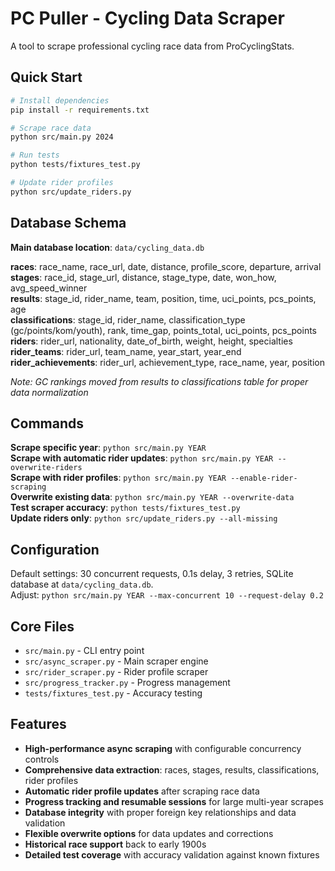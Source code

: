 # PC Puller - Cycling Data Scraper

A tool to scrape professional cycling race data from ProCyclingStats.

## Quick Start

```bash
# Install dependencies
pip install -r requirements.txt

# Scrape race data
python src/main.py 2024

# Run tests
python tests/fixtures_test.py

# Update rider profiles
python src/update_riders.py
```

## Database Schema

**Main database location**: `data/cycling_data.db`

**races**: race_name, race_url, date, distance, profile_score, departure, arrival  
**stages**: race_id, stage_url, distance, stage_type, date, won_how, avg_speed_winner  
**results**: stage_id, rider_name, team, position, time, uci_points, pcs_points, age  
**classifications**: stage_id, rider_name, classification_type (gc/points/kom/youth), rank, time_gap, points_total, uci_points, pcs_points  
**riders**: rider_url, nationality, date_of_birth, weight, height, specialties  
**rider_teams**: rider_url, team_name, year_start, year_end  
**rider_achievements**: rider_url, achievement_type, race_name, year, position

*Note: GC rankings moved from results to classifications table for proper data normalization*

## Commands

**Scrape specific year**: `python src/main.py YEAR`  
**Scrape with automatic rider updates**: `python src/main.py YEAR --overwrite-riders`  
**Scrape with rider profiles**: `python src/main.py YEAR --enable-rider-scraping`  
**Overwrite existing data**: `python src/main.py YEAR --overwrite-data`  
**Test scraper accuracy**: `python tests/fixtures_test.py`  
**Update riders only**: `python src/update_riders.py --all-missing`

## Configuration

Default settings: 30 concurrent requests, 0.1s delay, 3 retries, SQLite database at `data/cycling_data.db`.  
Adjust: `python src/main.py YEAR --max-concurrent 10 --request-delay 0.2`

## Core Files

- `src/main.py` - CLI entry point
- `src/async_scraper.py` - Main scraper engine  
- `src/rider_scraper.py` - Rider profile scraper
- `src/progress_tracker.py` - Progress management
- `tests/fixtures_test.py` - Accuracy testing

## Features

- **High-performance async scraping** with configurable concurrency controls
- **Comprehensive data extraction**: races, stages, results, classifications, rider profiles  
- **Automatic rider profile updates** after scraping race data
- **Progress tracking and resumable sessions** for large multi-year scrapes
- **Database integrity** with proper foreign key relationships and data validation
- **Flexible overwrite options** for data updates and corrections
- **Historical race support** back to early 1900s
- **Detailed test coverage** with accuracy validation against known fixtures